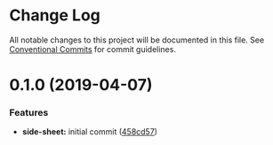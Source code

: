 # Change Log

All notable changes to this project will be documented in this file.
See [Conventional Commits](https://conventionalcommits.org) for commit guidelines.

# 0.1.0 (2019-04-07)

### Features

- **side-sheet:** initial commit ([458cd57](https://github.com/Elanhant/react-jeeves/commit/458cd57))
